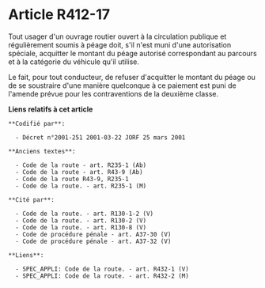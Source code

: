 # Article R412-17

Tout usager d'un ouvrage routier ouvert à la circulation publique et régulièrement soumis à péage doit, s'il n'est muni d'une
autorisation spéciale, acquitter le montant du péage autorisé correspondant au parcours et à la catégorie du véhicule qu'il
utilise.

Le fait, pour tout conducteur, de refuser d'acquitter le montant du péage ou de se soustraire d'une manière quelconque à ce
paiement est puni de l'amende prévue pour les contraventions de la deuxième classe.

**Liens relatifs à cet article**

	**Codifié par**:

	  - Décret n°2001-251 2001-03-22 JORF 25 mars 2001

	**Anciens textes**:

	  - Code de la route - art. R235-1 (Ab)
	  - Code de la route - art. R43-9 (Ab)
	  - Code de la route R43-9, R235-1
	  - Code de la route. - art. R235-1 (M)

	**Cité par**:

	  - Code de la route. - art. R130-1-2 (V)
	  - Code de la route. - art. R130-2 (V)
	  - Code de la route. - art. R130-8 (V)
	  - Code de procédure pénale - art. A37-30 (V)
	  - Code de procédure pénale - art. A37-32 (V)

	**Liens**:

	  - SPEC_APPLI: Code de la route. - art. R432-1 (V)
	  - SPEC_APPLI: Code de la route. - art. R432-2 (M)
